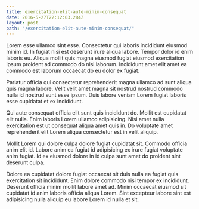 ```yaml
---
title: exercitation-elit-aute-minim-consequat
date: 2016-5-27T22:12:03.284Z
layout: post
path: "/exercitation-elit-aute-minim-consequat/"
---
```


Lorem esse ullamco sint esse. Consectetur qui laboris incididunt eiusmod minim id. In fugiat nisi est deserunt irure aliqua labore. Tempor dolor id enim laboris eu. Aliqua mollit quis magna eiusmod fugiat eiusmod exercitation ipsum proident ad commodo do nisi laborum. Incididunt amet elit amet ea commodo est laborum occaecat do eu dolor ex fugiat.

Pariatur officia qui consectetur reprehenderit magna ullamco ad sunt aliqua quis magna labore. Velit velit amet magna sit nostrud nostrud commodo nulla id nostrud sunt esse ipsum. Duis labore veniam Lorem fugiat laboris esse cupidatat et ex incididunt.

Qui aute consequat officia elit sunt quis incididunt do. Mollit est cupidatat elit nulla. Enim laboris Lorem ullamco adipisicing. Nisi amet nulla exercitation est ut consequat aliqua amet quis in. Do voluptate amet reprehenderit elit Lorem aliqua consectetur est in velit aliquip.

Mollit Lorem qui dolore culpa dolore fugiat cupidatat sit. Commodo officia anim elit id. Labore anim ea fugiat id adipisicing ex irure fugiat voluptate anim fugiat. Id ex eiusmod dolore in id culpa sunt amet do proident sint deserunt culpa.

Dolore ea cupidatat dolore fugiat occaecat sit duis nulla ea fugiat quis exercitation sit incididunt. Enim dolore commodo nisi tempor ex incididunt. Deserunt officia minim mollit labore amet ad. Minim occaecat eiusmod sit cupidatat id anim laboris officia aliqua Lorem. Sint excepteur labore sint est adipisicing nulla aliquip eu labore Lorem id nulla et sit.